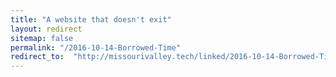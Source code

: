 ```yaml
---
title: "A website that doesn't exit"
layout: redirect
sitemap: false
permalink: "/2016-10-14-Borrowed-Time"
redirect_to:  "http://missourivalley.tech/linked/2016-10-14-Borrowed-Time"
---
```

